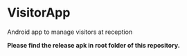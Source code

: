 # VisitorApp
Android app to manage visitors at reception

**Please find the release apk in root folder of this repository.**
